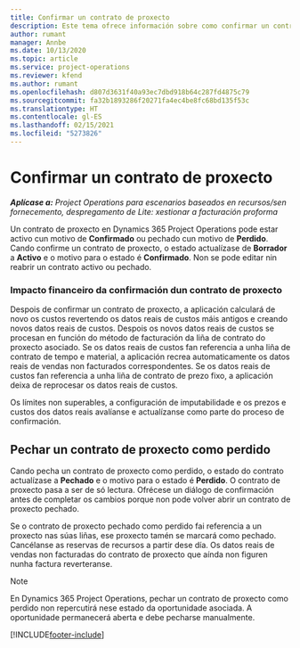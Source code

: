 ```yaml
---
title: Confirmar un contrato de proxecto
description: Este tema ofrece información sobre como confirmar un contrato en Project Operations.
author: rumant
manager: Annbe
ms.date: 10/13/2020
ms.topic: article
ms.service: project-operations
ms.reviewer: kfend
ms.author: rumant
ms.openlocfilehash: d807d3631f40a93ec7dbd918b64c287fd4875c79
ms.sourcegitcommit: fa32b1893286f20271fa4ec4be8fc68bd135f53c
ms.translationtype: HT
ms.contentlocale: gl-ES
ms.lasthandoff: 02/15/2021
ms.locfileid: "5273826"
---
```

# <a name="confirm-a-project-contract"></a>Confirmar un contrato de proxecto

_**Aplícase a:** Project Operations para escenarios baseados en recursos/sen fornecemento, despregamento de Lite: xestionar a facturación proforma_

Un contrato de proxecto en Dynamics 365 Project Operations pode estar activo cun motivo de **Confirmado** ou pechado cun motivo de **Perdido**. Cando confirme un contrato de proxecto, o estado actualízase de **Borrador** a **Activo** e o motivo para o estado é **Confirmado**. Non se pode editar nin reabrir un contrato activo ou pechado. 

### <a name="financial-impact-of-confirming-a-project-contract"></a>Impacto financeiro da confirmación dun contrato de proxecto

Despois de confirmar un contrato de proxecto, a aplicación calculará de novo os custos revertendo os datos reais de custos máis antigos e creando novos datos reais de custos. Despois os novos datos reais de custos se procesan en función do método de facturación da liña de contrato do proxecto asociado. Se os datos reais de custos fan referencia a unha liña de contrato de tempo e material, a aplicación recrea automaticamente os datos reais de vendas non facturados correspondentes. Se os datos reais de custos fan referencia a unha liña de contrato de prezo fixo, a aplicación deixa de reprocesar os datos reais de custos.

Os límites non superables, a configuración de imputabilidade e os prezos e custos dos datos reais avalíanse e actualízanse como parte do proceso de confirmación.

## <a name="close-a-project-contract-as-lost"></a>Pechar un contrato de proxecto como perdido

Cando pecha un contrato de proxecto como perdido, o estado do contrato actualízase a **Pechado** e o motivo para o estado é **Perdido**. O contrato de proxecto pasa a ser de só lectura. Ofrécese un diálogo de confirmación antes de completar os cambios porque non pode volver abrir un contrato de proxecto pechado.

Se o contrato de proxecto pechado como perdido fai referencia a un proxecto nas súas liñas, ese proxecto tamén se marcará como pechado. Cancélanse as reservas de recursos a partir dese día. Os datos reais de vendas non facturadas do contrato de proxecto que aínda non figuren nunha factura reverteranse.

> [!NOTE]
> En Dynamics 365 Project Operations, pechar un contrato de proxecto como perdido non repercutirá nese estado da oportunidade asociada. A oportunidade permanecerá aberta e debe pecharse manualmente.


[!INCLUDE[footer-include](../../includes/footer-banner.md)]